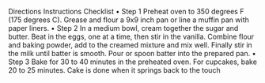 Directions
Instructions Checklist 
•	 Step 1 
Preheat oven to 350 degrees F (175 degrees C). Grease and flour a 9x9 inch pan or line a muffin pan with paper liners.
•	 Step 2 
In a medium bowl, cream together the sugar and butter. Beat in the eggs, one at a time, then stir in the vanilla. Combine flour and baking powder, add to the creamed mixture and mix well. Finally stir in the milk until batter is smooth. Pour or spoon batter into the prepared pan.
•	 Step 3 
Bake for 30 to 40 minutes in the preheated oven. For cupcakes, bake 20 to 25 minutes. Cake is done when it springs back to the touch
